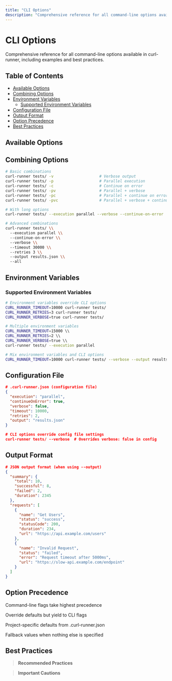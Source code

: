 ```yaml
---
title: "CLI Options"
description: "Comprehensive reference for all command-line options available in curl-runner, including examples and best practices."
---
```


# CLI Options

Comprehensive reference for all command-line options available in curl-runner, including examples and best practices.

## Table of Contents

- [Available Options](#available-options)
- [Combining Options](#combining-options)
- [Environment Variables](#environment-variables)
  - [Supported Environment Variables](#supported-environment-variables)
- [Configuration File](#configuration-file)
- [Output Format](#output-format)
- [Option Precedence](#option-precedence)
- [Best Practices](#best-practices)

## Available Options

## Combining Options

```bash title="Option Combinations"
# Basic combinations
curl-runner tests/ -v                    # Verbose output
curl-runner tests/ -p                    # Parallel execution
curl-runner tests/ -c                    # Continue on error
curl-runner tests/ -pv                   # Parallel + verbose
curl-runner tests/ -pc                   # Parallel + continue on error
curl-runner tests/ -pvc                  # Parallel + verbose + continue on error

# With long options
curl-runner tests/ --execution parallel --verbose --continue-on-error

# Advanced combinations
curl-runner tests/ \\
  --execution parallel \\
  --continue-on-error \\
  --verbose \\
  --timeout 30000 \\
  --retries 3 \\
  --output results.json \\
  --all
```

## Environment Variables

### Supported Environment Variables

```bash title="Environment Variable Examples"
# Environment variables override CLI options
CURL_RUNNER_TIMEOUT=10000 curl-runner tests/
CURL_RUNNER_RETRIES=3 curl-runner tests/
CURL_RUNNER_VERBOSE=true curl-runner tests/

# Multiple environment variables
CURL_RUNNER_TIMEOUT=15000 \\
CURL_RUNNER_RETRIES=2 \\
CURL_RUNNER_VERBOSE=true \\
curl-runner tests/ --execution parallel

# Mix environment variables and CLI options
CURL_RUNNER_TIMEOUT=10000 curl-runner tests/ --verbose --output results.json
```

## Configuration File

```json title=".curl-runner.json"
# .curl-runner.json (configuration file)
{
  "execution": "parallel",
  "continueOnError": true,
  "verbose": false,
  "timeout": 10000,
  "retries": 2,
  "output": "results.json"
}

# CLI options override config file settings
curl-runner tests/ --verbose  # Overrides verbose: false in config
```

## Output Format

```json title="results.json"
# JSON output format (when using --output)
{
  "summary": {
    "total": 10,
    "successful": 8,
    "failed": 2,
    "duration": 2345
  },
  "requests": [
    {
      "name": "Get Users",
      "status": "success",
      "statusCode": 200,
      "duration": 234,
      "url": "https://api.example.com/users"
    },
    {
      "name": "Invalid Request", 
      "status": "failed",
      "error": "Request timeout after 5000ms",
      "url": "https://slow-api.example.com/endpoint"
    }
  ]
}
```

## Option Precedence

Command-line flags take highest precedence

Override defaults but yield to CLI flags

Project-specific defaults from .curl-runner.json

Fallback values when nothing else is specified

## Best Practices

> **Recommended Practices**
>


> **Important Cautions**
>



